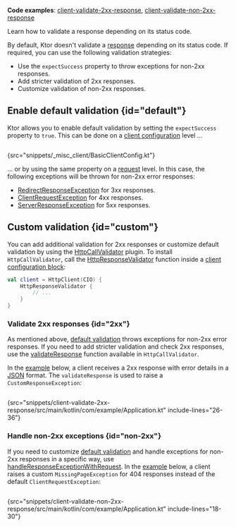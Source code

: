 [//]: # (title: Response validation)

<show-structure for="chapter" depth="2"/>

<tldr>
<p><b>Code examples</b>:
<a href="https://github.com/ktorio/ktor-documentation/tree/%ktor_version%/codeSnippets/snippets/client-validate-2xx-response">client-validate-2xx-response</a>,
<a href="https://github.com/ktorio/ktor-documentation/tree/%ktor_version%/codeSnippets/snippets/client-validate-non-2xx-response">client-validate-non-2xx-response</a>
</p>
</tldr>

<link-summary>
Learn how to validate a response depending on its status code.
</link-summary>

By default, Ktor doesn't validate a [response](client-responses.md) depending on its status code.
If required, you can use the following validation strategies:

- Use the `expectSuccess` property to throw exceptions for non-2xx responses.
- Add stricter validation of 2xx responses.
- Customize validation of non-2xx responses.

## Enable default validation {id="default"}

Ktor allows you to enable default validation by setting the `expectSuccess` property to `true`.
This can be done on a [client configuration](client-create-and-configure.md#configure-client) level ...

```kotlin
```

{src="snippets/_misc_client/BasicClientConfig.kt"}

... or by using the same property on a [request](client-requests.md#parameters) level.
In this case, the following exceptions will be thrown for non-2xx error responses:

* [RedirectResponseException](https://api.ktor.io/ktor-client/ktor-client-core/io.ktor.client.plugins/-redirect-response-exception/index.html)
  for 3xx responses.
* [ClientRequestException](https://api.ktor.io/ktor-client/ktor-client-core/io.ktor.client.plugins/-client-request-exception/index.html)
  for 4xx responses.
* [ServerResponseException](https://api.ktor.io/ktor-client/ktor-client-core/io.ktor.client.plugins/-server-response-exception/index.html)
  for 5xx responses.

## Custom validation {id="custom"}

You can add additional validation for 2xx responses or customize default validation by using
the [HttpCallValidator](https://api.ktor.io/ktor-client/ktor-client-core/io.ktor.client.plugins/-http-call-validator)
plugin. To install `HttpCallValidator`, call
the [HttpResponseValidator](https://api.ktor.io/ktor-client/ktor-client-core/io.ktor.client.plugins/-http-response-validator.html)
function inside a [client configuration block](client-create-and-configure.md#configure-client):

```kotlin
val client = HttpClient(CIO) {
    HttpResponseValidator {
        // ...
    }
}
```

### Validate 2xx responses {id="2xx"}

As mentioned above, [default validation](#default) throws exceptions for non-2xx error responses. If you need to add
stricter validation and check 2xx responses, use
the [validateResponse](https://api.ktor.io/ktor-client/ktor-client-core/io.ktor.client.plugins/-http-cal-validator-config/validate-response.html)
function available in `HttpCallValidator`.

In
the [example](https://github.com/ktorio/ktor-documentation/tree/%ktor_version%/codeSnippets/snippets/client-validate-2xx-response)
below, a client receives a 2xx response with error details in a [JSON](client-serialization.md) format.
The `validateResponse` is used to raise a `CustomResponseException`:

```kotlin
```

{src="snippets/client-validate-2xx-response/src/main/kotlin/com/example/Application.kt" include-lines="26-36"}

### Handle non-2xx exceptions {id="non-2xx"}

If you need to customize [default validation](#default) and handle exceptions for non-2xx responses in a specific way,
use [handleResponseExceptionWithRequest](https://api.ktor.io/ktor-client/ktor-client-core/io.ktor.client.plugins/-http-cal-validator-config/handle-response-exception-with-request.html).
In
the [example](https://github.com/ktorio/ktor-documentation/tree/%ktor_version%/codeSnippets/snippets/client-validate-non-2xx-response)
below, a client raises a custom `MissingPageException` for 404 responses instead of the
default `ClientRequestException`:

```kotlin
```

{src="snippets/client-validate-non-2xx-response/src/main/kotlin/com/example/Application.kt" include-lines="18-30"}
